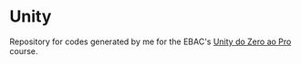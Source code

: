 # Unity
Repository for codes generated by me for the EBAC's [Unity do Zero ao Pro](https://ebaconline.com.br/unity) course.


